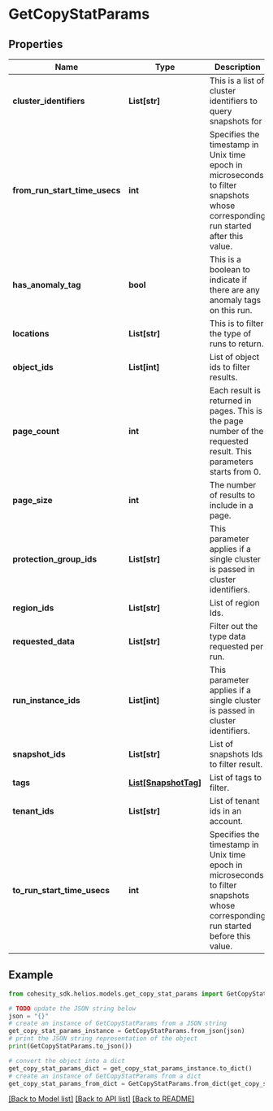 # GetCopyStatParams


## Properties

Name | Type | Description | Notes
------------ | ------------- | ------------- | -------------
**cluster_identifiers** | **List[str]** | This is a list of cluster identifiers to query snapshots for | [optional] 
**from_run_start_time_usecs** | **int** | Specifies the timestamp in Unix time epoch in microseconds to filter snapshots whose corresponding run started after this value. | [optional] 
**has_anomaly_tag** | **bool** | This is a boolean to indicate if there are any anomaly tags on this run. | [optional] 
**locations** | **List[str]** | This is to filter the type of runs to return. | [optional] 
**object_ids** | **List[int]** | List of object ids to filter results. | [optional] 
**page_count** | **int** | Each result is returned in pages. This is the page number of the requested result. This parameters starts from 0. | [optional] 
**page_size** | **int** | The number of results to include in a page. | [optional] 
**protection_group_ids** | **List[str]** | This parameter applies if a single cluster is passed in cluster identifiers. | [optional] 
**region_ids** | **List[str]** | List of region Ids. | [optional] 
**requested_data** | **List[str]** | Filter out the type data requested per run. | [optional] 
**run_instance_ids** | **List[int]** | This parameter applies if a single cluster is passed in cluster identifiers. | [optional] 
**snapshot_ids** | **List[str]** | List of snapshots Ids to filter result. | [optional] 
**tags** | [**List[SnapshotTag]**](SnapshotTag.md) | List of tags to filter. | [optional] 
**tenant_ids** | **List[str]** | List of tenant ids in an account. | [optional] 
**to_run_start_time_usecs** | **int** | Specifies the timestamp in Unix time epoch in microseconds to filter snapshots whose corresponding run started before this value. | [optional] 

## Example

```python
from cohesity_sdk.helios.models.get_copy_stat_params import GetCopyStatParams

# TODO update the JSON string below
json = "{}"
# create an instance of GetCopyStatParams from a JSON string
get_copy_stat_params_instance = GetCopyStatParams.from_json(json)
# print the JSON string representation of the object
print(GetCopyStatParams.to_json())

# convert the object into a dict
get_copy_stat_params_dict = get_copy_stat_params_instance.to_dict()
# create an instance of GetCopyStatParams from a dict
get_copy_stat_params_from_dict = GetCopyStatParams.from_dict(get_copy_stat_params_dict)
```
[[Back to Model list]](../README.md#documentation-for-models) [[Back to API list]](../README.md#documentation-for-api-endpoints) [[Back to README]](../README.md)


